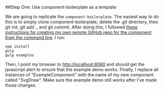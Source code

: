 ##Step One: Use component-boilerplate as a template

We are going to replicate the `component-boilerplate`. The easiest way to do this is to simply clone component-boilerplate, delete the .git directory, then git init, git add ., and git commit. After doing this, I followed [these instructions for creating my own remote GitHub repo for the component from the command line](https://help.github.com/articles/adding-an-existing-project-to-github-using-the-command-line/). I run:

```
npm install
gulp
gulp examples
```

Then, I point my browser to [http:\/\/localhost:8080](http://localhost:8080) and should get the javascript alert to ensure that the example demo works. Finally, I replace all instances of "ExampleComponent" with the name of my new component called "SvgDraw". Make sure the example demo still works after I've made those changes.
